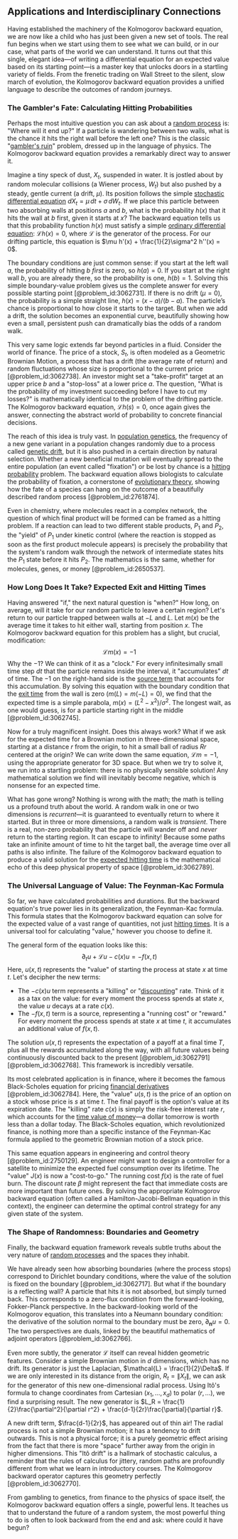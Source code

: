 ## Applications and Interdisciplinary Connections

Having established the machinery of the Kolmogorov backward equation, we are now like a child who has just been given a new set of tools. The real fun begins when we start using them to see what we can build, or in our case, what parts of the world we can understand. It turns out that this single, elegant idea—of writing a differential equation for an expected value based on its starting point—is a master key that unlocks doors in a startling variety of fields. From the frenetic trading on Wall Street to the silent, slow march of evolution, the Kolmogorov backward equation provides a unified language to describe the outcomes of random journeys.

### The Gambler's Fate: Calculating Hitting Probabilities

Perhaps the most intuitive question you can ask about a [random process](@article_id:269111) is: "Where will it end up?" If a particle is wandering between two walls, what is the chance it hits the right wall before the left one? This is the classic "[gambler's ruin](@article_id:261805)" problem, dressed up in the language of physics. The Kolmogorov backward equation provides a remarkably direct way to answer it.

Imagine a tiny speck of dust, $X_t$, suspended in water. It is jostled about by random molecular collisions (a Wiener process, $W_t$) but also pushed by a steady, gentle current (a drift, $\mu$). Its position follows the simple [stochastic differential equation](@article_id:139885) $dX_{t}=\mu\,dt+\sigma\,dW_{t}$. If we place this particle between two absorbing walls at positions $a$ and $b$, what is the probability $h(x)$ that it hits the wall at $b$ first, given it starts at $x$? The backward equation tells us that this probability function $h(x)$ must satisfy a simple [ordinary differential equation](@article_id:168127): $\mathcal{L}h(x) = 0$, where $\mathcal{L}$ is the generator of the process. For our drifting particle, this equation is $\mu h'(x) + \frac{1}{2}\sigma^2 h''(x) = 0$.

The boundary conditions are just common sense: if you start at the left wall $a$, the probability of hitting $b$ *first* is zero, so $h(a)=0$. If you start at the right wall $b$, you are already there, so the probability is one, $h(b)=1$. Solving this simple boundary-value problem gives us the complete answer for every possible starting point [@problem_id:3062731]. If there is no drift ($\mu=0$), the probability is a simple straight line, $h(x) = (x-a)/(b-a)$. The particle’s chance is proportional to how close it starts to the target. But when we add a drift, the solution becomes an exponential curve, beautifully showing how even a small, persistent push can dramatically bias the odds of a random walk.

This very same logic extends far beyond particles in a fluid. Consider the world of finance. The price of a stock, $S_t$, is often modeled as a Geometric Brownian Motion, a process that has a drift (the average rate of return) and random fluctuations whose size is proportional to the current price [@problem_id:3062738]. An investor might set a "take-profit" target at an upper price $b$ and a "stop-loss" at a lower price $a$. The question, "What is the probability of my investment succeeding before I have to cut my losses?" is mathematically identical to the problem of the drifting particle. The Kolmogorov backward equation, $\mathcal{L}h(s) = 0$, once again gives the answer, connecting the abstract world of probability to concrete financial decisions.

The reach of this idea is truly vast. In [population genetics](@article_id:145850), the frequency of a new gene variant in a population changes randomly due to a process called [genetic drift](@article_id:145100), but it is also pushed in a certain direction by natural selection. Whether a new beneficial mutation will eventually spread to the entire population (an event called "fixation") or be lost by chance is a [hitting probability](@article_id:266371) problem. The backward equation allows biologists to calculate the probability of fixation, a cornerstone of [evolutionary theory](@article_id:139381), showing how the fate of a species can hang on the outcome of a beautifully described random process [@problem_id:2761874].

Even in chemistry, where molecules react in a complex network, the question of which final product will be formed can be framed as a hitting problem. If a reaction can lead to two different stable products, $P_1$ and $P_2$, the "yield" of $P_1$ under kinetic control (where the reaction is stopped as soon as the first product molecule appears) is precisely the probability that the system's random walk through the network of intermediate states hits the $P_1$ state before it hits $P_2$. The mathematics is the same, whether for molecules, genes, or money [@problem_id:2650537].

### How Long Does It Take? Expected Exit and Hitting Times

Having answered "if," the next natural question is "when?" How long, on average, will it take for our random particle to leave a certain region? Let's return to our particle trapped between walls at $-L$ and $L$. Let $m(x)$ be the average time it takes to hit either wall, starting from position $x$. The Kolmogorov backward equation for this problem has a slight, but crucial, modification:
$$
\mathcal{L}m(x) = -1
$$
Why the $-1$? We can think of it as a "clock." For every infinitesimally small time step $dt$ that the particle remains inside the interval, it "accumulates" $dt$ of time. The $-1$ on the right-hand side is the [source term](@article_id:268617) that accounts for this accumulation. By solving this equation with the boundary condition that the [exit time](@article_id:190109) from the wall is zero ($m(L)=m(-L)=0$), we find that the expected time is a simple parabola, $m(x) = (L^2 - x^2)/\sigma^2$. The longest wait, as one would guess, is for a particle starting right in the middle [@problem_id:3062745].

Now for a truly magnificent insight. Does this always work? What if we ask for the expected time for a Brownian motion in three-dimensional space, starting at a distance $r$ from the origin, to hit a small ball of radius $R  r$ centered at the origin? We can write down the same equation, $\mathcal{L}m = -1$, using the appropriate generator for 3D space. But when we try to solve it, we run into a startling problem: there is no physically sensible solution! Any mathematical solution we find will inevitably become negative, which is nonsense for an expected time.

What has gone wrong? Nothing is wrong with the math; the math is telling us a profound truth about the world. A random walk in one or two dimensions is *recurrent*—it is guaranteed to eventually return to where it started. But in three or more dimensions, a random walk is *transient*. There is a real, non-zero probability that the particle will wander off and *never* return to the starting region. It can escape to infinity! Because some paths take an infinite amount of time to hit the target ball, the average time over all paths is also infinite. The failure of the Kolmogorov backward equation to produce a valid solution for the [expected hitting time](@article_id:260228) is the mathematical echo of this deep physical property of space [@problem_id:3062789].

### The Universal Language of Value: The Feynman-Kac Formula

So far, we have calculated probabilities and durations. But the backward equation's true power lies in its generalization, the Feynman-Kac formula. This formula states that the Kolmogorov backward equation can solve for the expected value of a vast range of quantities, not just [hitting times](@article_id:266030). It is a universal tool for calculating "value," however you choose to define it.

The general form of the equation looks like this:
$$
\partial_t u + \mathcal{L}u - c(x)u = -f(x,t)
$$
Here, $u(x,t)$ represents the "value" of starting the process at state $x$ at time $t$. Let's decipher the new terms:
- The $-c(x)u$ term represents a "killing" or "[discounting](@article_id:138676)" rate. Think of it as a tax on the value: for every moment the process spends at state $x$, the value $u$ decays at a rate $c(x)$.
- The $-f(x,t)$ term is a source, representing a "running cost" or "reward." For every moment the process spends at state $x$ at time $t$, it accumulates an additional value of $f(x,t)$.

The solution $u(x,t)$ represents the expectation of a payoff at a final time $T$, plus all the rewards accumulated along the way, with all future values being continuously discounted back to the present [@problem_id:3062791] [@problem_id:3062768]. This framework is incredibly versatile.

Its most celebrated application is in finance, where it becomes the famous Black-Scholes equation for pricing [financial derivatives](@article_id:636543) [@problem_id:3062784]. Here, the "value" $u(s,t)$ is the price of an option on a stock whose price is $s$ at time $t$. The final payoff is the option's value at its expiration date. The "killing" rate $c(x)$ is simply the risk-free interest rate $r$, which accounts for the [time value of money](@article_id:142291)—a dollar tomorrow is worth less than a dollar today. The Black-Scholes equation, which revolutionized finance, is nothing more than a specific instance of the Feynman-Kac formula applied to the geometric Brownian motion of a stock price.

This same equation appears in engineering and control theory [@problem_id:2750129]. An engineer might want to design a controller for a satellite to minimize the expected fuel consumption over its lifetime. The "value" $J(x)$ is now a "cost-to-go." The running cost $f(x)$ is the rate of fuel burn. The discount rate $\beta$ might represent the fact that immediate costs are more important than future ones. By solving the appropriate Kolmogorov backward equation (often called a Hamilton-Jacobi-Bellman equation in this context), the engineer can determine the optimal control strategy for any given state of the system.

### The Shape of Randomness: Boundaries and Geometry

Finally, the backward equation framework reveals subtle truths about the very nature of [random processes](@article_id:267993) and the spaces they inhabit.

We have already seen how absorbing boundaries (where the process stops) correspond to Dirichlet boundary conditions, where the value of the solution is fixed on the boundary [@problem_id:3062717]. But what if the boundary is a reflecting wall? A particle that hits it is not absorbed, but simply turned back. This corresponds to a zero-flux condition from the forward-looking, Fokker-Planck perspective. In the backward-looking world of the Kolmogorov equation, this translates into a Neumann boundary condition: the derivative of the solution normal to the boundary must be zero, $\partial_{\mathbf{n}}u = 0$. The two perspectives are duals, linked by the beautiful mathematics of adjoint operators [@problem_id:3062766].

Even more subtly, the generator $\mathcal{L}$ itself can reveal hidden geometric features. Consider a simple Brownian motion in $d$ dimensions, which has no drift. Its generator is just the Laplacian, $\mathcal{L} = \frac{1}{2}\Delta$. If we are only interested in its distance from the origin, $R_t = \lVert X_t \rVert$, we can ask for the generator of this new one-dimensional radial process. Using Itô's formula to change coordinates from Cartesian $(x_1, \dots, x_d)$ to polar $(r, \dots)$, we find a surprising result. The new generator is $L_R = \frac{1}{2}\frac{\partial^2}{\partial r^2} + \frac{d-1}{2r}\frac{\partial}{\partial r}$.

A new drift term, $\frac{d-1}{2r}$, has appeared out of thin air! The radial process is not a simple Brownian motion; it has a tendency to drift outwards. This is not a physical force; it is a purely geometric effect arising from the fact that there is more "space" further away from the origin in higher dimensions. This "Itô drift" is a hallmark of stochastic calculus, a reminder that the rules of calculus for jittery, random paths are profoundly different from what we learn in introductory courses. The Kolmogorov backward operator captures this geometry perfectly [@problem_id:3062770].

From gambling to genetics, from finance to the physics of space itself, the Kolmogorov backward equation offers a single, powerful lens. It teaches us that to understand the future of a random system, the most powerful thing to do is often to look backward from the end and ask: where could it have begun?
